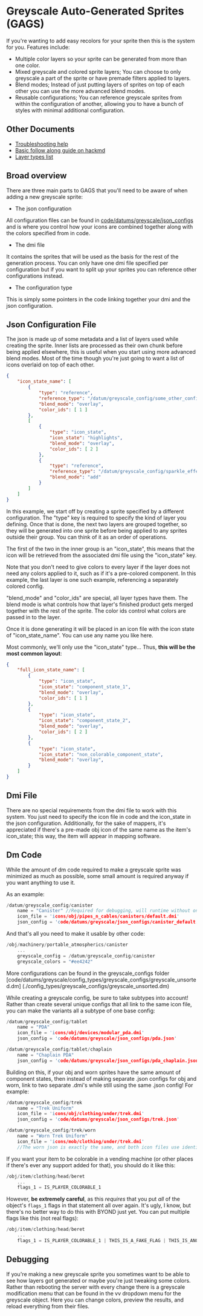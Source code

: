 # Greyscale Auto-Generated Sprites (GAGS)

If you're wanting to add easy recolors for your sprite then this is the system for you. Features include:

- Multiple color layers so your sprite can be generated from more than one color.
- Mixed greyscale and colored sprite layers; You can choose to only greyscale a part of the sprite or have premade filters applied to layers.
- Blend modes; Instead of just putting layers of sprites on top of each other you can use the more advanced blend modes.
- Reusable configurations; You can reference greyscale sprites from within the configuration of another, allowing you to have a bunch of styles with minimal additional configuration.

## Other Documents

- [Troubleshooting help](https://hackmd.io/@tgstation/GAGS-Troubleshooting)
- [Basic follow along guide on hackmd](https://hackmd.io/@tgstation/GAGS-Walkthrough)
- [Layer types list](https://hackmd.io/@tgstation/GAGS-Layer-Types)

## Broad overview

There are three main parts to GAGS that you'll need to be aware of when adding a new greyscale sprite:

- The json configuration

All configuration files can be found in [code/datums/greyscale/json_configs](./json_configs) and is where you control how your icons are combined together along with the colors specified from in code.

- The dmi file

It contains the sprites that will be used as the basis for the rest of the generation process. You can only have one dmi file specified per configuration but if you want to split up your sprites you can reference other configurations instead.

- The configuration type

This is simply some pointers in the code linking together your dmi and the json configuration.

## Json Configuration File

The json is made up of some metadata and a list of layers used while creating the sprite. Inner lists are processed as their own chunk before being applied elsewhere, this is useful when you start using more advanced blend modes. Most of the time though you're just going to want a list of icons overlaid on top of each other.

```json
{
	"icon_state_name": [
		{
			"type": "reference",
			"reference_type": "/datum/greyscale_config/some_other_config",
			"blend_mode": "overlay",
			"color_ids": [ 1 ]
		},
		[
			{
				"type": "icon_state",
				"icon_state": "highlights",
				"blend_mode": "overlay",
				"color_ids": [ 2 ]
			},
			{
				"type": "reference",
				"reference_type": "/datum/greyscale_config/sparkle_effect",
				"blend_mode": "add"
			}
		]
	]
}
```

In this example, we start off by creating a sprite specified by a different configuration. The "type" key is required to specify the kind of layer you defining. Once that is done, the next two layers are grouped together, so they will be generated into one sprite before being applied to any sprites outside their group. You can think of it as an order of operations.

The first of the two in the inner group is an "icon_state", this means that the icon will be retrieved from the associated dmi file using the "icon_state" key.

Note that you don't need to give colors to every layer if the layer does not need any colors applied to it, such as if it's a pre-colored component.
In this example, the last layer is one such example, referencing a separately colored config.

"blend_mode" and "color_ids" are special, all layer types have them. The blend mode is what controls how that layer's finished product gets merged together with the rest of the sprite. The color ids control what colors are passed in to the layer.

Once it is done generating it will be placed in an icon file with the icon state of "icon_state_name". You can use any name you like here.

Most commonly, we'll only use the "icon_state" type...
Thus, **this will be the most common layout**:
```json
{
	"full_icon_state_name": [
		{
			"type": "icon_state",
			"icon_state": "component_state_1",
			"blend_mode": "overlay",
			"color_ids": [ 1 ]
		},
		{
			"type": "icon_state",
			"icon_state": "component_state_2",
			"blend_mode": "overlay",
			"color_ids": [ 2 ]
		},
		{
			"type": "icon_state",
			"icon_state": "non_colorable_component_state",
			"blend_mode": "overlay",
		}
	]
}
```

## Dmi File

There are no special requirements from the dmi file to work with this system. You just need to specify the icon file in code and the icon_state in the json configuration.
Additionally, for the sake of mappers, it's appreciated if there's a pre-made obj icon of the same name as the item's icon_state; this way, the item will appear in mapping software.

## Dm Code

While the amount of dm code required to make a greyscale sprite was minimized as much as possible, some small amount is required anyway if you want anything to use it.

As an example:
```c
/datum/greyscale_config/canister
	name = "Canister" //Required for debugging, will runtime without one!
	icon_file = 'icons/obj/pipes_n_cables/canisters/default.dmi'
	json_config = 'code/datums/greyscale/json_configs/canister_default.json'
```
And that's all you need to make it usable by other code:

```c
/obj/machinery/portable_atmospherics/canister
	...
	greyscale_config = /datum/greyscale_config/canister
	greyscale_colors = "#ee4242"
```

More configurations can be found in the greyscale_configs folder [code/datums/greyscale/config_types/greyscale_configs/greyscale_unsorted.dm] (./config_types/greyscale_configs/greyscale_unsorted.dm)

While creating a greyscale config, be sure to take subtypes into account! Rather than create several unique configs that all link to the same icon file, you can make the variants all a subtype of one base config:

```c
/datum/greyscale_config/tablet
	name = "PDA"
	icon_file = 'icons/obj/devices/modular_pda.dmi'
	json_config = 'code/datums/greyscale/json_configs/pda.json'

/datum/greyscale_config/tablet/chaplain
	name = "Chaplain PDA"
	json_config = 'code/datums/greyscale/json_configs/pda_chaplain.json'
```

Building on this, if your obj and worn sprites have the same amount of component states, then instead of making separate .json configs for obj and worn, link to two separate .dmi's while still using the same .json config! For example:

```c
/datum/greyscale_config/trek
	name = "Trek Uniform"
	icon_file = 'icons/obj/clothing/under/trek.dmi'
	json_config = 'code/datums/greyscale/json_configs/trek.json'

/datum/greyscale_config/trek/worn
	name = "Worn Trek Uniform"
	icon_file = 'icons/mob/clothing/under/trek.dmi'
	//The worn json is exactly the same, and both icon files use identically-named component states; so, we can just inherit the json!
```

If you want your item to be colorable in a vending machine (or other places if there's ever any support added for that), you should do it like this:

```c
/obj/item/clothing/head/beret
	...
	flags_1 = IS_PLAYER_COLORABLE_1
```
However, **be extremely careful**, as this *requires* that you put *all* of the object's `flags_1` flags in that statement all over again. It's ugly, I know, but there's no
better way to do this with BYOND just yet. You can put multiple flags like this (not real flags):
```c
/obj/item/clothing/head/beret
	...
	flags_1 = IS_PLAYER_COLORABLE_1 | THIS_IS_A_FAKE_FLAG | THIS_IS_ANOTHER_FAKE_FLAG
```

## Debugging

If you're making a new greyscale sprite you sometimes want to be able to see how layers got generated or maybe you're just tweaking some colors. Rather than rebooting the server with every change there is a greyscale modification menu that can be found in the vv dropdown menu for the greyscale object. Here you can change colors, preview the results, and reload everything from their files.
